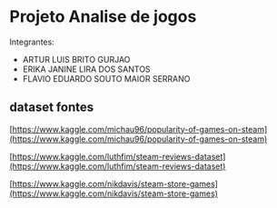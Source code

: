 # Projeto Analise de jogos

Integrantes: 
- ARTUR LUIS BRITO GURJAO
- ERIKA JANINE LIRA DOS SANTOS
- FLAVIO EDUARDO SOUTO MAIOR SERRANO


## dataset fontes
[https://www.kaggle.com/michau96/popularity-of-games-on-steam](https://www.kaggle.com/michau96/popularity-of-games-on-steam)

[https://www.kaggle.com/luthfim/steam-reviews-dataset](https://www.kaggle.com/luthfim/steam-reviews-dataset)

[https://www.kaggle.com/nikdavis/steam-store-games](https://www.kaggle.com/nikdavis/steam-store-games)

